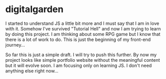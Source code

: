 # digitalgarden

I started to understand JS a little bit more and I must say that I am in love with it. Somehow I've survived "Tutorial Hell" and now I am trying to learn by doing this project. 
I am thinking about some RPG game but I know that there is a lot of work to do. This is just the beginning of my front-end journey...

So far this is just a simple draft. I will try to push this further. By now my project looks like simple portfolio website without the meaningful content but it will evolve soon. I am focusing only on learning JS. I don't need anything else right now... 

